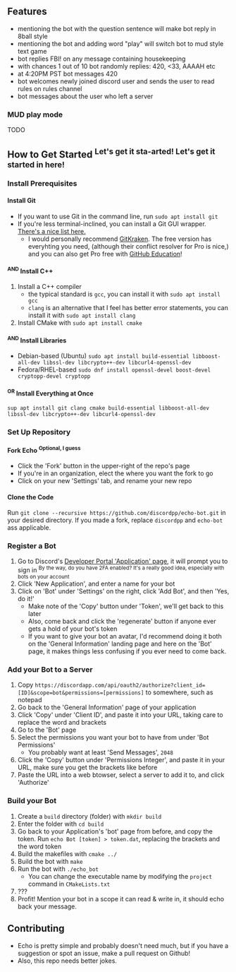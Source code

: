 ## Features
- mentioning the bot with the question sentence will make bot reply in
  8ball style
- mentioning the bot and adding word "play" will switch bot to mud style
  text game
- bot replies FBI! on any message containing housekeeping
- with chances 1 out of 10 bot randomly replies: 420, <33, AAAAH etc
- at 4:20PM PST bot messages 420
- bot welcomes newly joined discord user and sends the user to read rules on
  rules channel
- bot messages about the user who left a server

### MUD play mode

TODO

## How to Get Started <sup>Let's get it sta-arted! Let's get it started in here!</sup>

### Install Prerequisites
#### Install Git
 * If you want to use Git in the command line, run `sudo apt install git`
 * If you're less terminal-inclined, you can install a Git GUI wrapper. [There's a nice list here.](https://git-scm.com/downloads/guis/)
    * I would personally recommend [GitKraken](https://www.gitkraken.com/). The free version has everyhting you need, (although their conflict resolver for Pro is nice,) and you can also get Pro free with [GitHub Education](https://education.github.com/)!
#### <sup>AND</sup> Install C++
 1. Install a C++ compiler
    * the typical standard is `gcc`, you can install it with `sudo apt install gcc`
    * `clang` is an alternative that I feel has better error statements, you can install it with `sudo apt install clang`
 2. Install CMake with `sudo apt install cmake`
#### <sup>AND</sup> Install Libraries
 * Debian-based (Ubuntu) `sudo apt install build-essential libboost-all-dev libssl-dev libcrypto++-dev libcurl4-openssl-dev`
 * Fedora/RHEL-based `sudo dnf install openssl-devel boost-devel cryptopp-devel cryptopp`
#### <sup>OR</sup> Install Everything at Once
`sup apt install git clang cmake build-essential libboost-all-dev libssl-dev libcrypto++-dev libcurl4-openssl-dev`

### Set Up Repository
#### Fork Echo <sup>Optional, I guess</sup>
 * Click the 'Fork' button in the upper-right of the repo's page
 * If you're in an organization, elect the where you want the fork to go
 * Click on your new 'Settings' tab, and rename your new repo
 
#### Clone the Code
Run `git clone --recursive https://github.com/discordpp/echo-bot.git` in your desired directory. If you made a fork, replace `discordpp` and `echo-bot` ass applicable.

### Register a Bot
 1. Go to Discord's [Developer Portal 'Application' page](https://discordapp.com/developers/applications/), it will prompt you to sign in <sup>By the way, do you have 2FA enabled? It's a really good idea, especially with bots on your account</sup>
 2. Click 'New Application', and enter a name for your bot
 3. Click on 'Bot' under 'Settings' on the right, click 'Add Bot', and then 'Yes, do it!'
    * Make note of the 'Copy' button under 'Token', we'll get back to this later
    * Also, come back and click the 'regenerate' button if anyone ever gets a hold of your bot's token
    * If you want to give your bot an avatar, I'd recommend doing it both on the 'General Information' landing page and here on the 'Bot' page, it makes things less confusing if you ever need to come back.

### Add your Bot to a Server
 1. Copy `https://discordapp.com/api/oauth2/authorize?client_id=[ID]&scope=bot&permissions=[permissions]` to somewhere, such as notepad
 1. Go back to the 'General Information' page of your application
 2. Click 'Copy' under 'Client ID', and paste it into your URL, taking care to replace the word and brackets
 3. Go to the 'Bot' page
 4. Select the permissions you want your bot to have from under 'Bot Permissions'
    * You probably want at least 'Send Messages', `2048`
 5. Click the 'Copy' button under 'Permissions Integer', and paste it in your URL, make sure you get the brackets like before
 6. Paste the URL into a web btowser, select a server to add it to, and click 'Authorize'
 

### Build your Bot
 1. Create a `build` directory (folder) with `mkdir build`
 2. Enter the folder with `cd build`
 3. Go back to your Application's 'bot' page from before, and copy the token. Run `echo Bot [token] > token.dat`, replacing the brackets and the word token
 4. Build the makefiles with `cmake ../`
 5. Build the bot with `make`
 6. Run the bot with `./echo_bot`
    * You can change the executable name by modifying the `project` command in `CMakeLists.txt`
 7. ???
 8. Profit! Mention your bot in a scope it can read & write in, it should echo back your message.

## Contributing
 * Echo is pretty simple and probably doesn't need much, but if you have a suggestion or spot an issue, make a pull request on Github!
 * Also, this repo needs better jokes.
